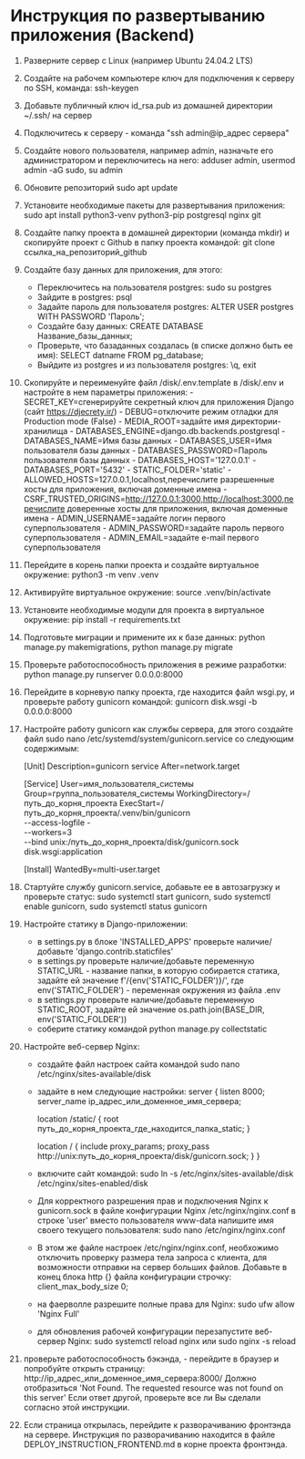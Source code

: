 # Инструкция по развертыванию приложения (Backend)

1. Разверните сервер с Linux (например Ubuntu 24.04.2 LTS)
2. Создайте на рабочем компьютере ключ для подключения к серверу по SSH, команда: ssh-keygen
3. Добавьте публичный ключ id_rsa.pub из домашней директории ~/.ssh/ на сервер
4. Подключитесь к серверу - команда "ssh admin@ip_адрес сервера"
5. Создайте нового пользователя, например admin, назначьте его администратором и переключитесь на него: adduser admin, usermod admin -aG sudo, su admin
7. Обновите репозиторий sudo apt update
8.  Установите необходимые пакеты для развертывания приложения: sudo apt install python3-venv python3-pip postgresql nginx git
9.  Cоздайте папку проекта в домашней директории (команда mkdir) и скопируйте проект с Github в папку проекта командой: git clone ссылка_на_репозиторий_github
10. Создайте базу данных для приложения, для этого:
    - Переключитесь на пользователя postgres: sudo su postgres
    - Зайдите в postgres: psql
    - Задайте пароль для пользователя postgres: ALTER USER postgres WITH PASSWORD 'Пароль';
    - Создайте базу данных: CREATE DATABASE Название_базы_данных;
    - Проверьте, что базаданных создалась (в списке должно быть ее имя): SELECT datname FROM pg_database;
    - Выйдите из postgres и из пользователя postgres: \q, exit
11.   Скопируйте и переименуйте файл /disk/.env.template в /disk/.env и настройте в нем параметры приложения:
    - SECRET_KEY=сгенерируйте секретный ключ для приложения Django (сайт https://djecrety.ir/)
    - DEBUG=отключите режим отладки для Production mode (False)
    - MEDIA_ROOT=задайте имя директории-хранилища
    - DATABASES_ENGINE=django.db.backends.postgresql
    - DATABASES_NAME=Имя базы данных
    - DATABASES_USER=Имя пользователя базы данных
    - DATABASES_PASSWORD=Пароль пользователя базы данных
    - DATABASES_HOST='127.0.0.1'
    - DATABASES_PORT='5432'
    - STATIC_FOLDER='static'
    - ALLOWED_HOSTS=127.0.0.1,localhost,перечислите разрешенные хосты для приложения, включая доменные имена
    - CSRF_TRUSTED_ORIGINS=http://127.0.0.1:3000,http://localhost:3000,перечислите доверенные хосты для приложения, включая доменные имена
    - ADMIN_USERNAME=задайте логин первого суперпользователя
    - ADMIN_PASSWORD=задайте пароль первого суперпользователя
    - ADMIN_EMAIL=задайте e-mail первого суперпользователя
12. Перейдите в корень папки проекта и создайте виртуальное окружение: python3 -m venv .venv
13. Активируйте виртуальное окружение: source .venv/bin/activate
14. Установите необходимые модули для проекта в виртуальное окружение: pip install -r requirements.txt
15. Подготовьте миграции и примените их к базе данных: python manage.py makemigrations, python manage.py migrate
16. Проверьте работоспособность приложения в режиме разработки: python manage.py runserver 0.0.0.0:8000
17. Перейдите в корневую папку проекта, где находится файл wsgi.py, и проверьте работу gunicorn командой: gunicorn disk.wsgi -b 0.0.0.0:8000
18. Настройте работу gunicorn как службы сервера, для этого создайте файл sudo nano /etc/systemd/system/gunicorn.service со следующим содержимым:

    [Unit]
    Description=gunicorn service
    After=network.target

    [Service]
    User=имя_пользователя_системы
    Group=группа_пользователя_системы
    WorkingDirectory=/путь_до_корня_проекта
    ExecStart=/путь_до_корня_проекта/.venv/bin/gunicorn \
              --access-logfile - \
              --workers=3 \
              --bind unix:/путь_до_корня_проекта/disk/gunicorn.sock \
              disk.wsgi:application

    [Install]
    WantedBy=multi-user.target

19. Стартуйте службу gunicorn.service, добавьте ее в автозагрузку и проверьте статус: sudo systemctl start gunicorn, sudo systemctl enable gunicorn, sudo systemctl status gunicorn
20. Настройте статику в Django-приложении: 
    - в settings.py в блоке 'INSTALLED_APPS' проверьте наличие/добавьте 'django.contrib.staticfiles'
    - в settings.py проверьте наличие/добавьте переменную STATIC_URL - название папки, в которую собирается статика, задайте ей значение f'/{env('STATIC_FOLDER')}/', где env('STATIC_FOLDER') - переменная окружения из файла .env
    - в settings.py проверьте наличие/добавьте переменную STATIC_ROOT, задайте ей значение os.path.join(BASE_DIR, env('STATIC_FOLDER'))
    - соберите статику командой python manage.py collectstatic
21. Настройте веб-сервер Nginx:
    - создайте файл настроек сайта командой sudo nano /etc/nginx/sites-available/disk
    - задайте в нем следующие настройки: 
      server {
        listen 8000;
        server_name ip_адрес_или_доменное_имя_сервера;

        location /static/ {
            root путь_до_корня_проекта_где_находится_папка_static;
        }

        location / {
            include proxy_params;
            proxy_pass http://unix:путь_до_корня_проекта/disk/gunicorn.sock;
        }
      }
    - включите сайт командой: sudo ln -s /etc/nginx/sites-available/disk /etc/nginx/sites-enabled/disk
    - Для корректного разрешения прав и подключения Nginx к gunicorn.sock в файле конфигурации Nginx /etc/nginx/nginx.conf в строке 'user' вместо пользователя www-data напишите имя своего текущего пользователя: sudo nano /etc/nginx/nginx.conf
    - В этом же файле настроек /etc/nginx/nginx.conf, необхожимо отключить проверку размера тела запроса с клиента, для возможности отправки на сервер больших файлов. Добавьте в конец блока http {} файла конфигурации строчку: client_max_body_size 0;
    - на фаерволле разрешите полные права для Nginx: sudo ufw allow 'Nginx Full'
    - для обновления рабочей конфигурации перезапустите веб-сервер Nginx: sudo systemctl reload nginx или sudo nginx -s reload
22. проверьте работоспособность бэкэнда, - перейдите в браузер и попробуйте открыть страницу: http://ip_адрес_или_доменное_имя_сервера:8000/ Должно отобразиться 'Not Found. The requested resource was not found on this server' Если ответ другой, проверьте все ли Вы сделали согласно этой инструкции.
23. Если страница открылась, перейдите к разворачиванию фронтэнда на сервере. Инструкция по разворачиванию находится в файле DEPLOY_INSTRUCTION_FRONTEND.md в корне проекта фронтэнда.
